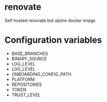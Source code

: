 # renovate

Self hosted renovate bot alpine docker image

# Configuration variables

* BASE_BRANCHES
* BINARY_SOURCE
* LOG_LEVEL
* LOG_LEVEL
* ONBOARDING_CONFIG_PATH
* PLATFORM
* REPOSITORIES
* TOKEN
* TRUST_LEVEL
